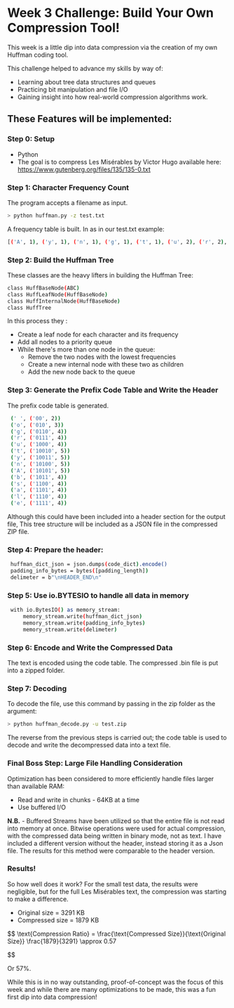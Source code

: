 

# Week 3 Challenge: Build Your Own Compression Tool!

This week is a little dip into data compression via the creation of my own Huffman coding tool. 

This challenge helped to advance my skills by way of:
- Learning about tree data structures and queues
- Practicing bit manipulation and file I/O
- Gaining insight into how real-world compression algorithms work.


## These Features will be implemented:

### Step 0: Setup 
 - Python
 - The goal is to compress Les Misérables by Victor Hugo available here: https://www.gutenberg.org/files/135/135-0.txt 


### Step 1: Character Frequency Count
The program accepts a filename as input.
   ```bash 
   > python huffman.py -z test.txt 
   ```

A frequency table is built. In as in our test.txt example:
   ```bash 
   [('A', 1), ('y', 1), ('n', 1), ('g', 1), ('t', 1), ('u', 2), ('r', 2), ('b', 2), ('a', 2), ('s', 2), ('l', 3), ('o', 3), ('e', 3), (' ', 6)]
   ```

### Step 2: Build the Huffman Tree
These classes are the heavy lifters in building the Huffman Tree:
   ```bash 
   class HuffBaseNode(ABC)
   class HuffLeafNode(HuffBaseNode)
   class HuffInternalNode(HuffBaseNode)
   class HuffTree
   ```
In this process they :
- Create a leaf node for each character and its frequency
- Add all nodes to a priority queue
- While there's more than one node in the queue:
  - Remove the two nodes with the lowest frequencies
  - Create a new internal node with these two as children
  - Add the new node back to the queue

### Step 3: Generate the Prefix Code Table and Write the Header
The prefix code table is generated.
   ```bash 
    (' ', ('00', 2))
    ('o', ('010', 3))
    ('g', ('0110', 4))
    ('r', ('0111', 4))
    ('u', ('1000', 4))
    ('t', ('10010', 5))
    ('y', ('10011', 5))
    ('n', ('10100', 5))
    ('A', ('10101', 5))
    ('b', ('1011', 4))
    ('s', ('1100', 4))
    ('a', ('1101', 4))
    ('l', ('1110', 4))
    ('e', ('1111', 4))
   ```
Although this could have been included into  a header section for the output file, This tree structure will be included as a JSON file in the compressed ZIP file.

### Step 4: Prepare the header:
   ```bash 
    huffman_dict_json = json.dumps(code_dict).encode()
    padding_info_bytes = bytes([padding_length])
    delimeter = b"\nHEADER_END\n"
   ```

### Step 5: Use io.BYTESIO to handle all data in memory 
   ```bash 
    with io.BytesIO() as memory_stream:
        memory_stream.write(huffman_dict_json)
        memory_stream.write(padding_info_bytes)
        memory_stream.write(delimeter)
   ```

### Step 6: Encode and Write the Compressed Data

The text is encoded using the code table. The compressed .bin file is put into a zipped folder. 

### Step 7: Decoding

To decode the file, use this command by passing in the zip folder as the argument:

   ```bash 
   > python huffman_decode.py -u test.zip 
   ```

The reverse from the previous steps is carried out; the code table is used to decode and write the decompressed data into a text file.


### Final Boss Step: Large File Handling Consideration
Optimization has been considered to more efficiently handle files larger than available RAM:
- Read and write in chunks - 64KB at a time
- Use buffered I/O

**N.B.** - Buffered Streams have been utilized so that the entire file is not read into memory at once. Bitwise operations were used for actual compression, with the compressed data being written in binary mode, not as text. I have included a different version without the header, instead storing it as a Json file. The results for this method were comparable to the header version.


### Results!

So how well does it work? For the small test data, the results were negligible, but for the full Les Misérables text, the compression was starting to make a difference.
- Original size = 3291 KB
- Compressed size = 1879 KB

$$ 
\text{Compression Ratio} = \frac{\text{Compressed Size}}{\text{Original Size}} 
\frac{1879}{3291} \approx 0.57 

$$  

Or 57%. 

While this is in no way outstanding, proof-of-concept was the focus of this week and while there are many optimizations to be made, this was a fun first dip into data compression!


